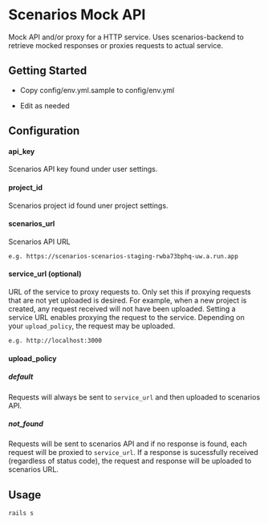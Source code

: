 # Scenarios Mock API

Mock API and/or proxy for a HTTP service. Uses scenarios-backend to retrieve mocked responses or proxies requests to actual service.

## Getting Started

* Copy config/env.yml.sample to config/env.yml

* Edit as needed

## Configuration

#### api_key

Scenarios API key found under user settings.

#### project_id

Scenarios project id found uner project settings.

#### scenarios_url

Scenarios API URL 

```
e.g. https://scenarios-scenarios-staging-rwba73bphq-uw.a.run.app
```

#### service_url (optional)

URL of the service to proxy requests to. Only set this if proxying requests that are not yet uploaded is desired.
For example, when a new project is created, any request received will not have been uploaded. Setting a service 
URL enables proxying the request to the service. Depending on your `upload_policy`, the request may be uploaded.

```
e.g. http://localhost:3000
```

#### upload_policy

##### default

Requests will always be sent to `service_url` and then uploaded to scenarios API.

##### not_found

Requests will be sent to scenarios API and if no response is found, each request will be proxied to `service_url`.
If a response is sucessfully received (regardless of status code), the request and response will be uploaded to scenarios URL.

## Usage

```
rails s
```

